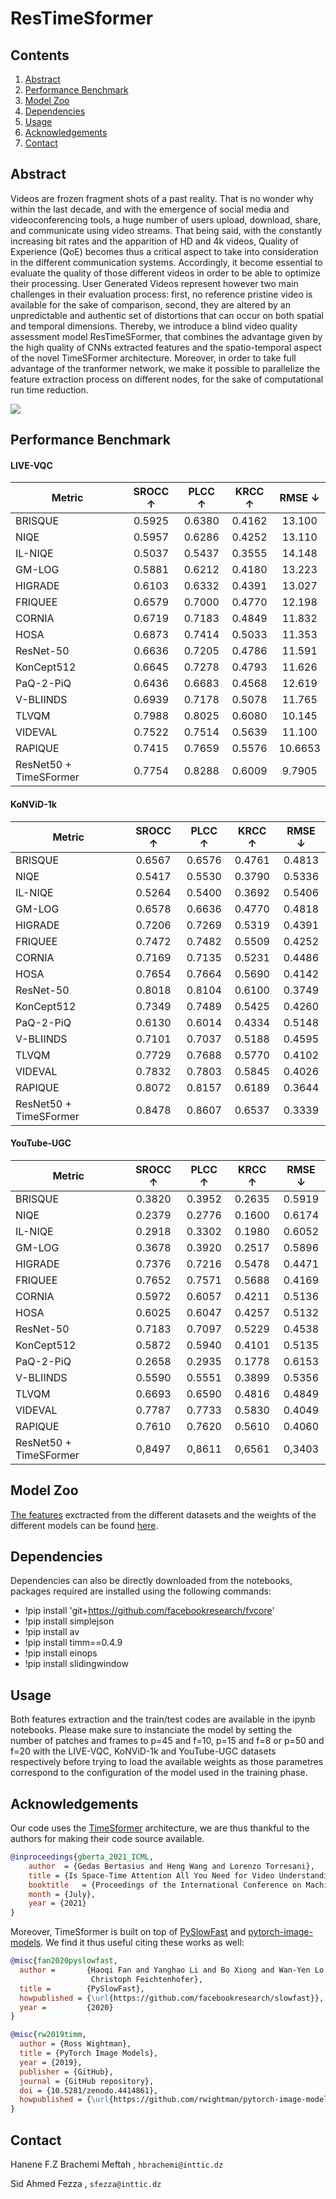 # ResTimeSformer
## Contents
1. [Abstract](#Abstract)
2. [Performance Benchmark](#Performance-Benchmark)
3. [Model Zoo](#Model-Zoo) 
4. [Dependencies](#Dependencies)
5. [Usage](#Usage)
6. [Acknowledgements](#Acknowledgements)
7. [Contact](#Contact)

## Abstract
Videos are frozen fragment shots of a past reality. That is no wonder why within the
last decade, and with the emergence of social media and videoconferencing tools, a huge
number of users upload, download, share, and communicate using video streams. That
being said, with the constantly increasing bit rates and the apparition of HD and 4k videos,
Quality of Experience (QoE) becomes thus a critical aspect to take into consideration in
the different communication systems. Accordingly, it become essential to evaluate the
quality of those different videos in order to be able to optimize their processing.
User Generated Videos represent however two main challenges in their evaluation process:
first, no reference pristine video is available for the sake of comparison, second, they are
altered by an unpredictable and authentic set of distortions that can occur on both spatial
and temporal dimensions.
Thereby, we introduce a blind video quality assessment model ResTimeSFormer, that
combines the advantage given by the high quality of CNNs extracted features and the
spatio-temporal aspect of the novel TimeSFormer architecture. Moreover, in order to take
full advantage of the tranformer network, we make it possible to parallelize the feature
extraction process on different nodes, for the sake of computational run time reduction.

  ![](https://github.com/hbrachemi/ResTimeSformer/blob/main/pfe.jpg)

## Performance Benchmark
#### LIVE-VQC

|Metric| SROCC ↑| PLCC ↑|KRCC ↑|RMSE ↓|
|------|:-------------:|:---------------:|:---------------:|:---------------:|
|BRISQUE| 0.5925 | 0.6380 | 0.4162 | 13.100
|NIQE|   0.5957 | 0.6286 | 0.4252 | 13.110 
|IL-NIQE| 0.5037 | 0.5437 | 0.3555|14.148
|GM-LOG| 0.5881 | 0.6212 | 0.4180 | 13.223
|HIGRADE| 0.6103 | 0.6332| 0.4391 | 13.027 
|FRIQUEE| 0.6579 | 0.7000 | 0.4770 | 12.198
|CORNIA|  0.6719 | 0.7183 | 0.4849 | 11.832
|HOSA| 0.6873 | 0.7414 | 0.5033 | 11.353
|ResNet-50| 0.6636 | 0.7205 | 0.4786 | 11.591
|KonCept512| 0.6645 | 0.7278 | 0.4793 | 11.626
|PaQ-2-PiQ| 0.6436 | 0.6683 | 0.4568 | 12.619
|V-BLIINDS| 0.6939 | 0.7178 | 0.5078 | 11.765
|TLVQM| 0.7988 | 0.8025 | 0.6080 | 10.145
|VIDEVAL| 0.7522 | 0.7514 | 0.5639 | 11.100
|RAPIQUE| 0.7415 | 0.7659 | 0.5576 | 10.6653
|ResNet50 + TimeSFormer|  0.7754 | 0.8288 | 0.6009 | 9.7905

#### KoNViD-1k
|Metric| SROCC ↑| PLCC ↑|KRCC ↑|RMSE ↓|
|------|:-------------:|:---------------:|:---------------:|:---------------:|
|BRISQUE| 0.6567 | 0.6576| 0.4761 | 0.4813
|NIQE|   0.5417 |0.5530 |0.3790 | 0.5336
|IL-NIQE| 0.5264 |0.5400 |0.3692| 0.5406
|GM-LOG| 0.6578 |0.6636 |0.4770 |0.4818
|HIGRADE| 0.7206| 0.7269| 0.5319 |0.4391 
|FRIQUEE| 0.7472| 0.7482 |0.5509| 0.4252
|CORNIA|  0.7169 |0.7135 |0.5231| 0.4486
|HOSA| 0.7654 |0.7664| 0.5690| 0.4142
|ResNet-50| 0.8018| 0.8104| 0.6100| 0.3749
|KonCept512| 0.7349 |0.7489 |0.5425 |0.4260
|PaQ-2-PiQ| 0.6130 |0.6014| 0.4334| 0.5148
|V-BLIINDS| 0.7101 |0.7037 |0.5188 |0.4595
|TLVQM| 0.7729| 0.7688| 0.5770| 0.4102
|VIDEVAL| 0.7832 |0.7803 |0.5845| 0.4026
|RAPIQUE| 0.8072 |0.8157| 0.6189| 0.3644
|ResNet50 + TimeSFormer|  0.8478 |0.8607| 0.6537 |0.3339


#### YouTube-UGC
|Metric| SROCC ↑| PLCC ↑|KRCC ↑|RMSE ↓|
|------|:-------------:|:---------------:|:---------------:|:---------------:|
|BRISQUE| 0.3820 | 0.3952| 0.2635| 0.5919
|NIQE|   0.2379 |0.2776 |0.1600 |0.6174
|IL-NIQE| 0.2918 |0.3302 |0.1980| 0.6052
|GM-LOG| 0.3678 |0.3920 |0.2517 |0.5896
|HIGRADE| 0.7376 |0.7216| 0.5478| 0.4471 
|FRIQUEE| 0.7652 |0.7571 |0.5688 |0.4169
|CORNIA|  0.5972| 0.6057| 0.4211| 0.5136
|HOSA| 0.6025 |0.6047 |0.4257 |0.5132
|ResNet-50| 0.7183 |0.7097| 0.5229 |0.4538
|KonCept512| 0.5872 |0.5940 |0.4101 |0.5135
|PaQ-2-PiQ| 0.2658 |0.2935| 0.1778| 0.6153
|V-BLIINDS| 0.5590 |0.5551 |0.3899 |0.5356
|TLVQM| 0.6693 |0.6590| 0.4816| 0.4849
|VIDEVAL| 0.7787 |0.7733 |0.5830 |0.4049
|RAPIQUE| 0.7610 |0.7620| 0.5610 |0.4060
|ResNet50 + TimeSFormer|  0,8497 | 0,8611| 0,6561| 0,3403


## Model Zoo
[The features](https://drive.google.com/drive/folders/1j16rD5OdO8lia4uiYu9hPXBuPMH2Pqsc?usp=sharing) exctracted from the different datasets and the weights of the different models can be found [here](https://drive.google.com/drive/folders/1rVdQ5K41EvOPecJg9u6DoyBemWZgl5gt?usp=sharing).

## Dependencies
Dependencies can also be directly downloaded from the notebooks, packages required are installed using the following commands:
- !pip install 'git+https://github.com/facebookresearch/fvcore'
- !pip install simplejson
- !pip install av
- !pip install timm==0.4.9
- !pip install einops
- !pip install slidingwindow

## Usage
Both features extraction and the train/test codes are available in the ipynb notebooks.
Please make sure to instanciate the model by setting the number of patches and frames to p=45 and f=10, p=15 and f=8 or p=50 and f=20 with the LIVE-VQC, KoNViD-1k and YouTube-UGC datasets respectively before trying to load the available weights as those parametres correspond to the configuration of the model used in the training phase.  

## Acknowledgements

Our code uses the [TimeSformer](https://github.com/facebookresearch/TimeSformer) architecture, we are thus thankful to the authors for making their code source available.
```BibTeX
@inproceedings{gberta_2021_ICML,
    author  = {Gedas Bertasius and Heng Wang and Lorenzo Torresani},
    title = {Is Space-Time Attention All You Need for Video Understanding?},
    booktitle   = {Proceedings of the International Conference on Machine Learning (ICML)}, 
    month = {July},
    year = {2021}
}
```

Moreover, TimeSformer is built on top of [PySlowFast](https://github.com/facebookresearch/SlowFast) and [pytorch-image-models](https://github.com/rwightman/pytorch-image-models). We find it thus useful citing these works as well:

```BibTeX
@misc{fan2020pyslowfast,
  author =       {Haoqi Fan and Yanghao Li and Bo Xiong and Wan-Yen Lo and
                  Christoph Feichtenhofer},
  title =        {PySlowFast},
  howpublished = {\url{https://github.com/facebookresearch/slowfast}},
  year =         {2020}
}
```

```BibTeX
@misc{rw2019timm,
  author = {Ross Wightman},
  title = {PyTorch Image Models},
  year = {2019},
  publisher = {GitHub},
  journal = {GitHub repository},
  doi = {10.5281/zenodo.4414861},
  howpublished = {\url{https://github.com/rwightman/pytorch-image-models}}
}
```



## Contact 
Hanene F.Z Brachemi Meftah , `hbrachemi@inttic.dz`

Sid Ahmed Fezza , `sfezza@inttic.dz`

